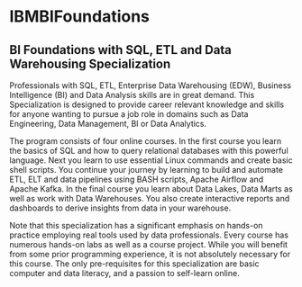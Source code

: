 # IBMBIFoundations
## BI Foundations with SQL, ETL and Data Warehousing Specialization

Professionals with SQL, ETL, Enterprise Data Warehousing (EDW), Business Intelligence (BI) and Data Analysis skills are in great demand. This Specialization is designed to provide career relevant knowledge and skills for anyone wanting to pursue a job role in domains such as Data Engineering, Data Management, BI or Data Analytics. 

The program consists of four online courses. In the first course you learn the basics of SQL and how to query relational databases with this powerful language. Next you learn to use essential Linux commands and create basic shell scripts. You continue your journey by learning to build and automate ETL, ELT and data pipelines using BASH scripts, Apache Airflow and Apache Kafka. In the final course you learn about Data Lakes, Data Marts as well as work with Data Warehouses.  You also create interactive reports and dashboards to derive insights from data in your warehouse.  

Note that this specialization has a significant emphasis on hands-on practice employing real tools used by data professionals. Every course has numerous hands-on labs as well as a course project. While you will benefit from some prior programming experience, it is not absolutely necessary for this course. The only pre-requisites for this specialization are basic computer and data literacy, and a passion to self-learn online. 
